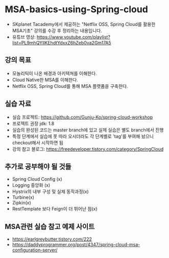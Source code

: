 # MSA-basics-using-Spring-cloud
- SKplanet Tacademy에서 제공하는 "Netflix OSS, Spring Cloud를 활용한 MSA기초" 강의를 수강 후 정리하는 내용입니다.
- 유튜브 영상: https://www.youtube.com/playlist?list=PL9mhQYIlKEhdtYdxxZ6hZeb0va2Gm17A5

## 강의 목표
- 모놀리틱이 나온 배경과 아키텍쳐를 이해한다.
- Cloud Native한 MSA를 이해한다.
- Netflix OSS, Spring Cloud를 통해 MSA 플랫폼을 구축한다.

## 실습 자료
- 실습 프로젝트: https://github.com/Gunju-Ko/spring-cloud-workshop
- 프로젝트 권장 jdk: 1.8
- 실습의 완성된 코드는 master branch에 있고 실제 실습은 별도 branch에서 진행
- 특정 단계에서 실습에 못 따라 오시더라도 각 단계별로 'tag'를 부여해 놨으니 checkout해서 시작하면 됨
- 강의 참고 블로그: https://freedeveloper.tistory.com/category/SpringCloud

## 추가로 공부해야 될 것들
- Spring Cloud Config (x)
- Logging 중앙화 (x)
- Hystrix의 내부 구성 및 실제 동작과정(x)
- Turbine(x)
- Zipkin(x)
- RestTemplate 보다 Feign이 더 뛰어난 점(x)

## MSA관련 실습 참고 예제 사이트
- https://earlgreybutter.tistory.com/222
- https://daddyprogrammer.org/post/4347/spring-cloud-msa-configuration-server/